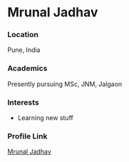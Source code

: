 # Mrunal Jadhav

### Location

Pune, India

### Academics

Presently pursuing MSc, JNM, Jalgaon

### Interests

- Learning new stuff

### Profile Link

[Mrunal Jadhav](https://github.com/mrunaljadhav02)
